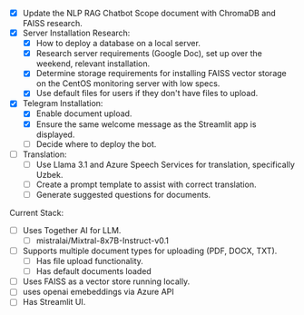 - [x] Update the NLP RAG Chatbot Scope document with ChromaDB and FAISS research.
- [x] Server Installation Research:
  - [x] How to deploy a database on a local server.
  - [x] Research server requirements (Google Doc), set up over the weekend, relevant installation.
  - [x] Determine storage requirements for installing FAISS vector storage on the CentOS monitoring server with low specs.
  - [x] Use default files for users if they don't have files to upload.
- [x] Telegram Installation:
  - [x] Enable document upload.
  - [x] Ensure the same welcome message as the Streamlit app is displayed.
  - [ ] Decide where to deploy the bot.
- [ ] Translation:
  - [ ] Use Llama 3.1 and Azure Speech Services for translation, specifically Uzbek.
  - [ ] Create a prompt template to assist with correct translation.
  - [ ] Generate suggested questions for documents.

Current Stack:
- [ ] Uses Together AI for LLM.
  - [ ] mistralai/Mixtral-8x7B-Instruct-v0.1
- [ ] Supports multiple document types for uploading (PDF, DOCX, TXT).
  - [ ] Has file upload functionality.
  - [ ] Has default documents loaded
- [ ] Uses FAISS as a vector store running locally. 
- [ ] uses openai emebeddings via Azure API
- [ ] Has Streamlit UI.